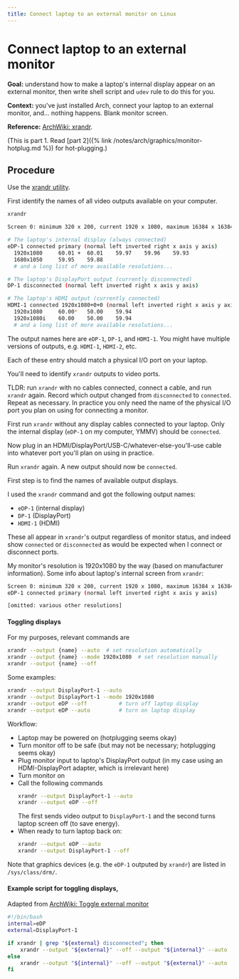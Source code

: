 ```yaml
---
title: Connect laptop to an external monitor on Linux
---
```


# Connect laptop to an external monitor

**Goal:** understand how to make a laptop's internal display appear on an external monitor, then write shell script and `udev` rule to do this for you.

**Context:** you've just installed Arch, connect your laptop to an external monitor, and... nothing happens.
Blank monitor screen.

**Reference:** [ArchWiki: xrandr](https://wiki.archlinux.org/title/xrandr).

(This is part 1. Read [part 2]({% link /notes/arch/graphics/monitor-hotplug.md %}) for hot-plugging.)

## Procedure

Use the [xrandr utility](https://wiki.archlinux.org/title/xrandr).

First identify the names of all video outputs available on your computer.

```sh
xrandr

Screen 0: minimum 320 x 200, current 1920 x 1080, maximum 16384 x 16384

# The laptop's internal display (always connected)
eDP-1 connected primary (normal left inverted right x axis y axis)
  1920x1080     60.01 +  60.01    59.97    59.96    59.93
  1680x1050     59.95    59.88
  # and a long list of more available resolutions...

# The laptop's DisplayPort output (currently disconnected)
DP-1 disconnected (normal left inverted right x axis y axis)

# The laptop's HDMI output (currently connected)
HDMI-1 connected 1920x1080+0+0 (normal left inverted right x axis y axis) 527mm x 296mm
  1920x1080     60.00*   50.00    59.94
  1920x1080i    60.00    50.00    59.94
  # and a long list of more available resolutions...
```
The output names here are `eDP-1`, `DP-1`, and `HDMI-1`.
You might have multiple versions of outputs, e.g. `HDMI-1`, `HDMI-2`, etc.

Each of these entry should match a physical I/O port on your laptop.

You'll need to identify `xrandr` outputs to video ports.

TLDR: run `xrandr` with no cables connected, connect a cable, and run `xrandr` again.
Record which output changed from `disconnected` to `connected`.
Repeat as necessary.
In practice you only need the name of the physical I/O port you plan on using for connecting a monitor.

First run `xrandr` without any display cables connected to your laptop.
Only the internal display (`eDP-1` on my computer, YMMV) should be `connected`.

Now plug in an HDMI/DisplayPort/USB-C/whatever-else-you'll-use cable into whatever port you'll plan on using in practice.

Run `xrandr` again.
A new output should now be `connected`.

First step is to find the names of available output displays.

I used the `xrandr` command and got the following output names:
- `eDP-1` (internal display)
- `DP-1` (DisplayPort)
- `HDMI-1` (HDMI)

These all appear in `xrandr`'s output regardless of monitor status, and indeed show `connected` or `disconnected` as would be expected when I connect or disconnect ports.

My monitor's resolution is 1920x1080 by the way (based on manufacturer information). Some info about laptop's internal screen from `xrandr`:
```sh
Screen 0: minimum 320 x 200, current 1920 x 1080, maximum 16384 x 16384
eDP-1 connected primary (normal left inverted right x axis y axis)

[omitted: various other resolutions]
```

#### Toggling displays

For my purposes, relevant commands are
```sh
xrandr --output {name} --auto  # set resolution automatically
xrandr --output {name} --mode 1920x1080  # set resolution manually
xrandr --output {name} --off
```
Some examples:
```sh
xrandr --output DisplayPort-1 --auto
xrandr --output DisplayPort-1 --mode 1920x1080
xrandr --output eDP --off          # turn off laptop display
xrandr --output eDP --auto         # turn on laptop display
```
Workflow:
- Laptop may be powered on (hotplugging seems okay)
- Turn monitor off to be safe (but may not be necessary; hotplugging seems okay)
- Plug monitor input to laptop's DisplayPort output (in my case using an HDMI-DisplayPort adapter, which is irrelevant here)
- Turn monitor on
- Call the following commands
  ```sh
  xrandr --output DisplayPort-1 --auto
  xrandr --output eDP --off
  ```
  The first sends video output to `DisplayPort-1` and the second turns laptop screen off (to save energy).
- When ready to turn laptop back on:
  ```sh
  xrandr --output eDP --auto
  xrandr --output DisplayPort-1 --off
  ```
Note that graphics devices (e.g. the `eDP-1` outputed by `xrandr`) are listed in `/sys/class/drm/`.

#### Example script for toggling displays, 
Adapted from [ArchWiki: Toggle external monitor](https://wiki.archlinux.org/title/xrandr#Toggle_external_monitor)
```sh
#!/bin/bash
internal=eDP
external=DisplayPort-1

if xrandr | grep "${external} disconnected"; then
    xrandr --output "${external}" --off --output "${internal}" --auto
else
    xrandr --output "${internal}" --off --output "${external}" --auto
fi
```
